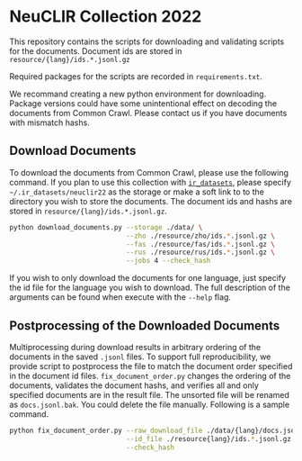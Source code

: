 # NeuCLIR Collection 2022

This repository contains the scripts for downloading and validating scripts for the documents. 
Document ids are stored in `resource/{lang}/ids.*.jsonl.gz`

Required packages for the scripts are recorded in `requirements.txt`. 

We recommand creating a new python environment for downloading. Package versions could have some unintentional effect on decoding 
the documents from Common Crawl. Please contact us if you have documents with mismatch hashs. 

## Download Documents

To download the documents from Common Crawl, please use the following command.
If you plan to use this collection with [`ir_datasets`](https://ir-datasets.com/), please specify `~/.ir_datasets/neuclir22` 
as the storage or make a soft link to to the directory you wish to store the documents. The document ids and hashs are 
stored in `resource/{lang}/ids.*.jsonl.gz`. 

```bash
python download_documents.py --storage ./data/ \
                             --zho ./resource/zho/ids.*.jsonl.gz \
                             --fas ./resource/fas/ids.*.jsonl.gz \
                             --rus ./resource/rus/ids.*.jsonl.gz \
                             --jobs 4 --check_hash
```

If you wish to only download the documents for one language, just specify the id file for the language
you wish to download. 
The full description of the arguments can be found when execute with the `--help` flag.

## Postprocessing of the Downloaded Documents

Multiprocessing during download results in arbitrary ordering of the documents in the saved `.jsonl` files. 
To support full reproducibility, we provide script to postprocess the file to match the document order specified in the document id files. 
`fix_document_order.py` changes the ordering of the documents, validates the document hashs, and verifies all and only specified documents are in 
the result file. The unsorted file will be renamed as `docs.jsonl.bak`. You could delete the file manually. Following is a sample command. 

```bash
python fix_document_order.py --raw_download_file ./data/{lang}/docs.jsonl \
                             --id_file ./resource{lang}/ids.*.jsonl.gz \
                             --check_hash
```


